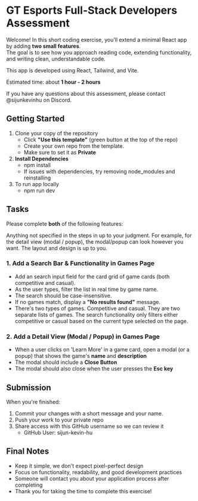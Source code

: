 # GT Esports Full-Stack Developers Assessment

Welcome! In this short coding exercise, you’ll extend a minimal React app by adding **two small features**.  
The goal is to see how you approach reading code, extending functionality, and writing clean, understandable code.

This app is developed using React, Tailwind, and Vite.

Estimated time: about **1 hour - 2 hours**

If you have any questions about this assessment, please contact @sijunkevinhu on Discord.

## Getting Started

1. Clone your copy of the repository
    - Click **"Use this template"** (green button at the top of the repo)
    - Create your own repo from the template.
    - Make sure to set it as **Private**
2. **Install Dependencies**
    - npm install
    - If issues with dependencies, try removing node_modules and reinstalling
3. To run app locally
    - npm run dev

## Tasks

Please complete **both** of the following features:

Anything not specified in the steps in up to your judgment.
For example, for the detail view (modal / popup), the modal/popup can look however you want. The layout and design is up to you.

### 1. Add a Search Bar & Functionality in Games Page

- Add an search input field for the card grid of game cards (both competitive and casual).
- As the user types, filter the list in real time by game name.
- The search should be case-insensitive.
- If no games match, display a **"No results found"** message.
- There's two types of games. Competitive and casual. They are two separate lists of games. The search functionality only filters either competitive or casual based on the current type selected on the page.

### 2. Add a Detail View (Modal / Popup) in Games Page

- When a user clicks on 'Learn More' in a game card, open a modal (or a popup) that shows the game's **name** and **description**
- The modal should include a **Close Button**
- The modal should also close when the user presses the **Esc key**

## Submission

When you're finished:

1. Commit your changes with a short message and your name.
2. Push your work to your private repo
3. Share access with this GitHub username so we can review it
    - GitHub User: sijun-kevin-hu

## Final Notes

- Keep it simple, we don't expect pixel-perfect design
- Focus on functionality, readability, and good development practices
- Someone will contact you about your application process after completing
- Thank you for taking the time to complete this exercise!
